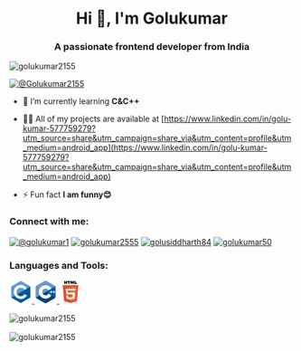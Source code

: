 <h1 align="center">Hi 👋, I'm Golukumar</h1>
<h3 align="center">A passionate frontend developer from India</h3>

<p align="left"> <img src="https://komarev.com/ghpvc/?username=golukumar2155&label=Profile%20views&color=0e75b6&style=flat" alt="golukumar2155" /> </p>

<p align="left"> <a href="https://twitter.com/@GoluKumar2155" target="blank"><img src="https://img.shields.io/twitter/follow/@GoluKumar2155?logo=twitter&style=for-the-badge" alt="@Golukumar2155" /></a> </p>

- 🌱 I’m currently learning **C&C++**

- 👨‍💻 All of my projects are available at [https://www.linkedin.com/in/golu-kumar-577759279?utm_source=share&utm_campaign=share_via&utm_content=profile&utm_medium=android_app](https://www.linkedin.com/in/golu-kumar-577759279?utm_source=share&utm_campaign=share_via&utm_content=profile&utm_medium=android_app)

- ⚡ Fun fact **I am funny😊**

<h3 align="left">Connect with me:</h3>
<p align="left">
<a href="https://twitter.com/@golukumar1" target="blank"><img align="center" src="https://raw.githubusercontent.com/rahuldkjain/github-profile-readme-generator/master/src/images/icons/Social/twitter.svg" alt="@golukumar1" height="30" width="40" /></a>
<a href="https://linkedin.com/in/golukumar2555" target="blank"><img align="center" src="https://raw.githubusercontent.com/rahuldkjain/github-profile-readme-generator/master/src/images/icons/Social/linked-in-alt.svg" alt="golukumar2555" height="30" width="40" /></a>
<a href="https://instagram.com/golusiddharth84" target="blank"><img align="center" src="https://raw.githubusercontent.com/rahuldkjain/github-profile-readme-generator/master/src/images/icons/Social/instagram.svg" alt="golusiddharth84" height="30" width="40" /></a>
<a href="https://www.leetcode.com/golukumar75" target="blank"><img align="center" src="https://raw.githubusercontent.com/rahuldkjain/github-profile-readme-generator/master/src/images/icons/Social/leet-code.svg" alt="golukumar50" height="30" width="40" /></a>
</p>

<h3 align="left">Languages and Tools:</h3>
<p align="left"> <a href="https://www.cprogramming.com/" target="_blank" rel="noreferrer"> <img src="https://raw.githubusercontent.com/devicons/devicon/master/icons/c/c-original.svg" alt="c" width="40" height="40"/> </a> <a href="https://www.w3schools.com/cpp/" target="_blank" rel="noreferrer"> <img src="https://raw.githubusercontent.com/devicons/devicon/master/icons/cplusplus/cplusplus-original.svg" alt="cplusplus" width="40" height="40"/> </a> <a href="https://www.w3.org/html/" target="_blank" rel="noreferrer"> <img src="https://raw.githubusercontent.com/devicons/devicon/master/icons/html5/html5-original-wordmark.svg" alt="html5" width="40" height="40"/> </a> </p>

<p><img align="center" src="https://github-readme-stats.vercel.app/api/top-langs?username=golukumar2155&show_icons=true&locale=en&layout=compact" alt="golukumar2155" /></p>

<p><img align="center" src="https://github-readme-streak-stats.herokuapp.com/?user=golukumar2155&" alt="golukumar2155" /></p>
